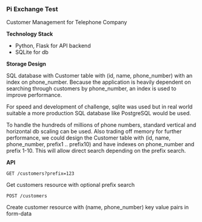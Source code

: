 ### Pi Exchange Test
Customer Management for Telephone Company

**Technology Stack**

* Python, Flask for API backend
* SQLite for db

**Storage Design**

SQL database with Customer table with (id, name, phone_number) with an index on phone_number. Because the application is heavily dependent on searching through customers by phone_number, an index is used to improve performance.

For speed and development of challenge, sqlite was used but in real world suitable a more production SQL database like PostgreSQL would be used.

To handle the hundreds of millions of phone numbers, standard vertical and horizontal db scaling can be used. Also trading off memory for further performance, we could design the Customer table with (id, name, phone_number, prefix1 .. prefix10) and have indexes on phone_number and prefix 1-10. This will allow direct search depending on the prefix search.

**API**

```
GET /customers?prefix=123
```

Get customers resource with optional prefix search

```
POST /customers
```

Create customer resource with (name, phone_number) key value pairs in form-data


